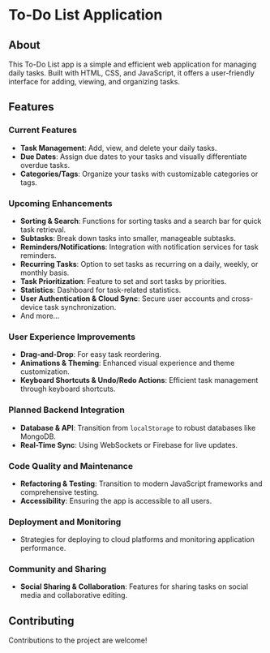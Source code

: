 # To-Do List Application

## About
This To-Do List app is a simple and efficient web application for managing daily tasks. Built with HTML, CSS, and JavaScript, it offers a user-friendly interface for adding, viewing, and organizing tasks.

## Features

### Current Features
- **Task Management**: Add, view, and delete your daily tasks.
- **Due Dates**: Assign due dates to your tasks and visually differentiate overdue tasks.
- **Categories/Tags**: Organize your tasks with customizable categories or tags.


### Upcoming Enhancements
- **Sorting & Search**: Functions for sorting tasks and a search bar for quick task retrieval.
- **Subtasks**: Break down tasks into smaller, manageable subtasks.
- **Reminders/Notifications**: Integration with notification services for task reminders.
- **Recurring Tasks**: Option to set tasks as recurring on a daily, weekly, or monthly basis.
- **Task Prioritization**: Feature to set and sort tasks by priorities.
- **Statistics**: Dashboard for task-related statistics.
- **User Authentication & Cloud Sync**: Secure user accounts and cross-device task synchronization.
- And more...

### User Experience Improvements
- **Drag-and-Drop**: For easy task reordering.
- **Animations & Theming**: Enhanced visual experience and theme customization.
- **Keyboard Shortcuts & Undo/Redo Actions**: Efficient task management through keyboard shortcuts.

### Planned Backend Integration
- **Database & API**: Transition from `localStorage` to robust databases like MongoDB.
- **Real-Time Sync**: Using WebSockets or Firebase for live updates.

### Code Quality and Maintenance
- **Refactoring & Testing**: Transition to modern JavaScript frameworks and comprehensive testing.
- **Accessibility**: Ensuring the app is accessible to all users.

### Deployment and Monitoring
- Strategies for deploying to cloud platforms and monitoring application performance.

### Community and Sharing
- **Social Sharing & Collaboration**: Features for sharing tasks on social media and collaborative editing.

## Contributing
Contributions to the project are welcome!